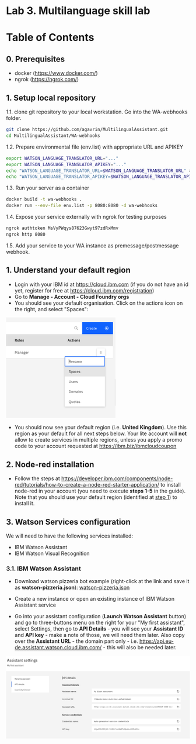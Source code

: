 # Lab 3. Multilanguage skill lab

Table of Contents
=================

## 0. Prerequisites
- docker (https://www.docker.com/)
- ngrok (https://ngrok.com/)


## 1. Setup local repository
1.1. clone git repository to your local workstation. Go into the WA-webhooks folder.

``` bash
git clone https://github.com/agavrin/MultilingualAssistant.git
cd MultilingualAssistant/WA-webhooks
```
1.2. Prepare environmental file (env.list) with appropriate URL and APIKEY
``` bash
export WATSON_LANGUAGE_TRANSLATOR_URL="..."
export WATSON_LANGUAGE_TRANSLATOR_APIKEY="..."
echo "WATSON_LANGUAGE_TRANSLATOR_URL=$WATSON_LANGUAGE_TRANSLATOR_URL" > env.list
echo "WATSON_LANGUAGE_TRANSLATOR_APIKEY=$WATSON_LANGUAGE_TRANSLATOR_APIKEY" >> env.list
```

1.3. Run your server as a container
``` bash
docker build -t wa-webhooks .
docker run --env-file env.list -p 8080:8080 -d wa-webhooks
```

1.4. Expose your service externally with ngrok for testing purposes

``` bash
ngrok authtoken MsVyPWqys87623Gwyt97zdRxMmv
ngrok http 8080
```
1.5. Add your service to your WA instance as premessage/postmessage webhook.



## 1. Understand your default region
- Login with your IBM id at https://cloud.ibm.com (if you do not have an id yet, register for free at https://cloud.ibm.com/registration)
- Go to **Manage - Account - Cloud Foundry orgs**
- You should see your default organisation. Click on the actions icon on the right, and select "Spaces":

<img src="images/cloudorg-spaces.png" width="300"/>

- You should now see your default region (i.e. **United Kingdom**). Use this region as your default for all next steps below.
Your lite account will **not** allow to create services in multiple regions, unless you apply a promo code to your account requested at https://ibm.biz/ibmcloudcoupon

## 2. Node-red installation

- Follow the steps at https://developer.ibm.com/components/node-red/tutorials/how-to-create-a-node-red-starter-application/ to install node-red in your account (you need to execute **steps 1-5** in the guide). Note that you should use your default region (identified at [step 1](#1-understand-your-default-region)) to install it.

## 3. Watson Services configuration
We will need to have the following services installed:
- IBM Watson Assistant
- IBM Watson Visual Recognition

### 3.1. IBM Watson Assistant
- Download watson pizzeria bot example (right-click at the link and save it as **watson-pizzeria.json**): <a href="https://raw.githubusercontent.com/agavrin/WatsonAssistantEng/master/files/watson-pizzeria.json">watson-pizzeria.json</a>

- Create a new instance or open an existing instance of IBM Watson Assistant service

- Go into your assistant configuration (**Launch Watson Assistant** button) and go to three-buttons menu on the right for your "My first assistant", select Settings, then go to **API Details** - you will see your **Assistant ID** and **API key** -  make a note of those, we will need them later.
Also copy over the **Assistant URL** - the domain part only - i.e. https://api.eu-de.assistant.watson.cloud.ibm.com/ - this will also be needed later.

<img width="700" src="images/assistant-settings.png"/>
